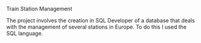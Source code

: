 Train Station Management


The project involves the creation in SQL Developer of a database that deals with the management of several stations in Europe. To do this I used the SQL language.
